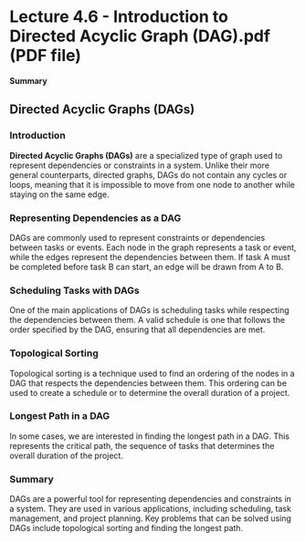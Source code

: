 # Lecture 4.6 - Introduction to Directed Acyclic Graph (DAG).pdf (PDF file)
**Summary**
## Directed Acyclic Graphs (DAGs)

### Introduction

**Directed Acyclic Graphs (DAGs)** are a specialized type of graph used to represent dependencies or constraints in a system. Unlike their more general counterparts, directed graphs, DAGs do not contain any cycles or loops, meaning that it is impossible to move from one node to another while staying on the same edge.

### Representing Dependencies as a DAG

DAGs are commonly used to represent constraints or dependencies between tasks or events. Each node in the graph represents a task or event, while the edges represent the dependencies between them. If task A must be completed before task B can start, an edge will be drawn from A to B.

### Scheduling Tasks with DAGs

One of the main applications of DAGs is scheduling tasks while respecting the dependencies between them. A valid schedule is one that follows the order specified by the DAG, ensuring that all dependencies are met.

### Topological Sorting

Topological sorting is a technique used to find an ordering of the nodes in a DAG that respects the dependencies between them. This ordering can be used to create a schedule or to determine the overall duration of a project.

### Longest Path in a DAG

In some cases, we are interested in finding the longest path in a DAG. This represents the critical path, the sequence of tasks that determines the overall duration of the project.

### Summary

DAGs are a powerful tool for representing dependencies and constraints in a system. They are used in various applications, including scheduling, task management, and project planning. Key problems that can be solved using DAGs include topological sorting and finding the longest path.
